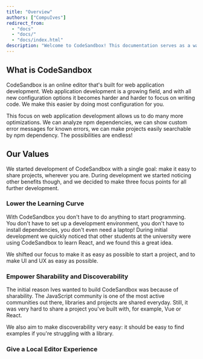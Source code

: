 ```yaml
---
title: "Overview"
authors: ["CompuIves"]
redirect_from:
  - "docs"
  - "docs/"
  - "docs/index.html"
description: "Welcome to CodeSandbox! This documentation serves as a way for you to learn what CodeSandbox is and how to use it."
---
```


## What is CodeSandbox

CodeSandbox is an online editor that's built for web application development.
Web application development is a growing field, and with all new configuration
options it becomes harder and harder to focus on writing code. We make this
easier by doing most configuration for you.

This focus on web application development allows us to do many more
optimizations. We can analyze npm dependencies, we can show custom error
messages for known errors, we can make projects easily searchable by npm
dependency. The possibilities are endless!

## Our Values

We started development of CodeSandbox with a single goal: make it easy to share
projects, wherever you are. During development we started noticing other
benefits though, and we decided to make three focus points for all further
development.

### Lower the Learning Curve

With CodeSandbox you don't have to do anything to start programming. You don't
have to set up a development environment, you don't have to install
dependencies, you don't even need a laptop! During initial development we
quickly noticed that other students at the university were using CodeSandbox to
learn React, and we found this a great idea.

We shifted our focus to make it as easy as possible to start a project, and to
make UI and UX as easy as possible.

### Empower Sharability and Discoverability

The initial reason Ives wanted to build CodeSandbox was because of sharability.
The JavaScript community is one of the most active communities out there,
libraries and projects are shared everyday. Still, it was very hard to share a
project you've built with, for example, Vue or React.

We also aim to make discoverability very easy: it should be easy to find
examples if you're struggling with a library.

### Give a Local Editor Experience
